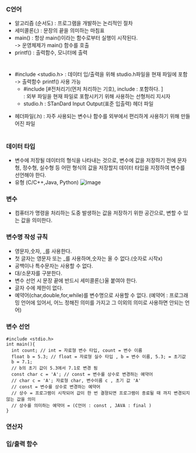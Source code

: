 ### C언어
- 알고리즘 (순서도) : 프로그램을 개발하는 논리적인 절차
- 세미콜론(;) : 문장의 끝을 의미하는 마침표
- main() : 항상 main()이라는 함수로부터 실행이 시작된다.  
  -> 운영체제가 main() 함수를 호출
- printf() : 출력함수, 모니터에 출력
#
- #include <studio.h> : 데이터 입/출력을 위해 studio.h파일을 현재 파일에 포함  
  -> 출력함수 printf() 사용 가능
  - #include [#전처리기(먼저 처리하는 기호), include : 포함하다. ]  
  : 외부 파일을 현재 파일로 포함시키기 위해 사용하는 선형처리 지시자
  - studio.h : STanDard Input Output(표준 입출력) 헤더 파일  
* 헤더파일(.h) : 자주 사용되는 변수나 함수를 외부에서 편리하게 사용하기 위해 만들어진 파일
#
### 데이터 타입
- 변수에 저장될 데이터의 형식을 나타내는 것으로, 변수에 값을 저장하기 전에
  문자형, 정수형, 실수형 등 어떤 형식의 값을 저장할지 데이터 타입을 지정하여 변수를 선언해야 한다.
- 유형 (C/C++,Java, Python)
![image](https://github.com/user-attachments/assets/2fb45ec7-041e-4a2a-9daf-571349736f5f)

### 변수
- 컴퓨터가 명령을 처리하는 도중 발생하는 값을 저장하기 위한 공간으로, 변할 수 있는 값을 의미한다.

### 변수명 작성 규칙
- 영문자,숫자, _를 사용한다.
- 첫 글자는 영문자 또는 _를 사용하며,숫자는 올 수 없다.(숫자로 시작x)
- 공백이나 특수문자는 사용할 수 없다.
- 대/소문자를 구분한다.
- 변수 선언 시 문장 끝에 반드시 세미콜론(;)울 붙여야 한다.
- 글자 수에 제한이 없다.
- 예약어(char,double,for,while)를 변수명으로 사용할 수 없다.
(예약어 : 프로그래밍 언어에 있어서, 어느 정해진 의미를 가지고 그 이외의 의미로 사용하면 안되는 언어)

### 변수 선언
```
#include <stdio.h>
int main(){
  int count; // int = 자료형 변수 타입, count = 변수 이름
  float b = 5.3; // float = 자료형 실수 타입 , b = 변수 이름, 5.3; = 초기값
  b = 7.1;
  // b의 초기 값이 5.3에서 7.1로 변경 됨
  const char c = 'A'; // const = 변수를 상수로 변경하는 예약어
  // char c = 'A'; 자료형 char, 변수이름 c , 초기 값 'A'
  // const = 변수를 상수로 변경하는 예약어
  // 상수 = 프로그램이 시작되어 값이 한 번 결졍되면 프로그램이 종료될 때 까지 변경되지 않는 값을 의미
  // 상수를 의미하는 예약어 = (C언어 : const , JAVA : final )
}
```

### 연산자
### 입/출력 함수
